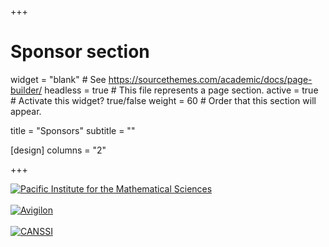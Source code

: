 +++
# Sponsor section
widget = "blank"  # See https://sourcethemes.com/academic/docs/page-builder/
headless = true  # This file represents a page section.
active = true  # Activate this widget? true/false
weight = 60  # Order that this section will appear.

title = "Sponsors"
subtitle = ""

[design]
columns = "2"

+++
<div class="row">
<div class="col-lg-3 sponsor">
    <a href="https://www.pims.math.ca" target="_blank"><img src="img/pims-logo.png" alt="Pacific Institute for the Mathematical Sciences" /></a>
</div>
<div class="col-lg-1">&nbsp;</div>
<div class="col-lg-3 sponsor">
    <a href="http://avigilon.com" target="_blank"><img src="img/avigilon-logo.png" alt="Avigilon" /></a>
</div>
<div class="col-lg-1">&nbsp;</div>
<div class="col-lg-3 sponsor">
    <a href="http://canssi.ca" target="_blank"><img src="img/canssi_logo1.jpg" alt="CANSSI" /></a>
</div>
</div>
